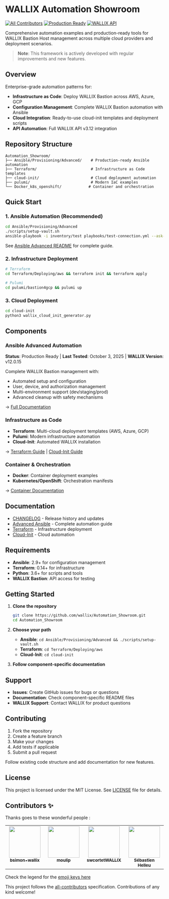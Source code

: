 # WALLIX Automation Showroom

[![All Contributors](https://img.shields.io/badge/all_contributors-3-green.svg?style=flat-square)](#contributors-)
[![Production Ready](https://img.shields.io/badge/status-production--ready-green)](Ansible/Provisioning/Advanced/)
[![WALLIX API](https://img.shields.io/badge/WALLIX%20API-v3.12-blue)](https://www.wallix.com/)

Comprehensive automation examples and production-ready tools for WALLIX Bastion Host management across multiple cloud providers and deployment scenarios.

> **Note**: This framework is actively developed with regular improvements and new features.

## Overview

Enterprise-grade automation patterns for:

- **Infrastructure as Code**: Deploy WALLIX Bastion across AWS, Azure, GCP
- **Configuration Management**: Complete WALLIX Bastion automation with Ansible
- **Cloud Integration**: Ready-to-use cloud-init templates and deployment scripts
- **API Automation**: Full WALLIX API v3.12 integration

## Repository Structure

```text
Automation_Showroom/
├── Ansible/Provisioning/Advanced/    # Production-ready Ansible automation
├── Terraform/                        # Infrastructure as Code templates
├── cloud-init/                       # Cloud deployment automation
├── pulumi/                           # Modern IaC examples
└── Docker_k8s_openshift/            # Container and orchestration
```

## Quick Start

### 1. Ansible Automation (Recommended)

```bash
cd Ansible/Provisioning/Advanced
./scripts/setup-vault.sh
ansible-playbook -i inventory/test playbooks/test-connection.yml --ask-vault-pass
```

See [Ansible Advanced README](Ansible/Provisioning/Advanced/README.md) for complete guide.

### 2. Infrastructure Deployment

```bash
# Terraform
cd Terraform/Deploying/aws && terraform init && terraform apply

# Pulumi  
cd pulumi/bastion4gcp && pulumi up
```

### 3. Cloud Deployment

```bash
cd cloud-init
python3 wallix_cloud_init_generator.py
```

## Components

### Ansible Advanced Automation

**Status**: Production Ready | **Last Tested**: October 3, 2025 | **WALLIX Version**: v12.0.15

Complete WALLIX Bastion management with:

- Automated setup and configuration
- User, device, and authorization management
- Multi-environment support (dev/staging/prod)
- Advanced cleanup with safety mechanisms

→ [Full Documentation](Ansible/Provisioning/Advanced/README.md)

### Infrastructure as Code

- **Terraform**: Multi-cloud deployment templates (AWS, Azure, GCP)
- **Pulumi**: Modern infrastructure automation
- **Cloud-Init**: Automated WALLIX installation

→ [Terraform Guide](Terraform/README.md) | [Cloud-Init Guide](cloud-init/README.md)

### Container & Orchestration

- **Docker**: Container deployment examples
- **Kubernetes/OpenShift**: Orchestration manifests

→ [Container Documentation](Docker_k8s_openshift/README.md)

## Documentation

- [CHANGELOG](CHANGELOG.md) - Release history and updates
- [Advanced Ansible](Ansible/Provisioning/Advanced/README.md) - Complete automation guide
- [Terraform](Terraform/README.md) - Infrastructure deployment
- [Cloud-Init](cloud-init/README.md) - Cloud automation

## Requirements

- **Ansible**: 2.9+ for configuration management
- **Terraform**: 0.14+ for infrastructure
- **Python**: 3.6+ for scripts and tools
- **WALLIX Bastion**: API access for testing

## Getting Started

1. **Clone the repository**

   ```bash
   git clone https://github.com/wallix/Automation_Showroom.git
   cd Automation_Showroom
   ```

2. **Choose your path**
   - **Ansible**: `cd Ansible/Provisioning/Advanced && ./scripts/setup-vault.sh`
   - **Terraform**: `cd Terraform/Deploying/aws`
   - **Cloud-Init**: `cd cloud-init`

3. **Follow component-specific documentation**

## Support

- **Issues**: Create GitHub issues for bugs or questions
- **Documentation**: Check component-specific README files
- **WALLIX Support**: Contact WALLIX for product questions

## Contributing

1. Fork the repository
2. Create a feature branch
3. Make your changes
4. Add tests if applicable
5. Submit a pull request

Follow existing code structure and add documentation for new features.

## License

This project is licensed under the MIT License. See [LICENSE](LICENSE) file for details.

## Contributors ✨

Thanks goes to these wonderful people :

<!-- ALL-CONTRIBUTORS-LIST:START - Do not remove or modify this section -->
<!-- prettier-ignore-start -->
<!-- markdownlint-disable -->

<table>
  <tbody>
    <tr>
      <td align="center" valign="top" width="14.28%"><a href="https://github.com/bsimonWallix"><img src="https://avatars.githubusercontent.com/u/130672981?v=4" width="100px;" alt=""/><br /><sub><b>bsimon-wallix</b></sub></a></td>
      <td align="center" valign="top" width="14.28%"><a href="https://github.com/moulip"><img src="https://avatars.githubusercontent.com/u/805421?v=4" width="100px;" alt=""/><br /><sub><b>moulip</b></sub></a></td>
      <td align="center" valign="top" width="14.28%"><a href="https://github.com/swcortetWALLIX"><img src="https://avatars.githubusercontent.com/u/190351850?v=4" width="100px;" alt=""/><br /><sub><b>swcortetWALLIX</b></sub></a></td>
      <td align="center" valign="top" width="14.28%"><a href="https://github.com/shelleu-wallix"><img src="https://avatars.githubusercontent.com/u/148475813?v=4" width="100px;" alt=""/><br /><sub><b>Sébastien Helleu</b></sub></a></td>
    </tr>
  </tbody>
</table>



<!-- markdownlint-restore -->
<!-- prettier-ignore-end -->

<!-- ALL-CONTRIBUTORS-LIST:END -->
Check the legend for the [emoji keys here](https://allcontributors.org/docs/en/emoji-key)

This project follows the [all-contributors](https://github.com/all-contributors/all-contributors) specification. Contributions of any kind welcome!
